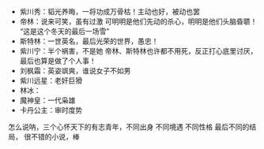 
- 紫川秀：韬光养晦，一将功成万骨枯！主动也好，被动也罢
- 帝林：说来可笑，虽有过激 可明明是他们先动的杀心，明明是他们头脑昏聩！    “这是这个冬天的最后一场雪”
- 斯特林：一世英名，最后光荣的世界，愚忠！
- 紫川宁：半个祸害，不是她 帝林、斯特林也许都不用死，反正打心底里讨厌，最后也算是做了个人事！
- 刘枫霜：英姿飒爽，谁说女子不如男
- 紫川远星：老奸巨猾
- 林冰：
- 魔神皇：一代枭雄
- 卡丹公主：审时度势

怎么说呐，三个心怀天下的有志青年，不同出身 不同境遇 不同性格 最后不同的结局，
很不错的小说，棒
